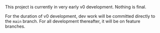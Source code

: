 This project is currently in very early v0 development. Nothing is final.

For the duration of v0 development, dev work will be committed directly to the `main` branch. For all development thereafter, it will be on feature branches.
